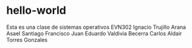 # hello-world
Esta es una clase de sistemas operativos
EVN302
Ignacio Trujillo Arana
Asael Santiago Francisco
Juan Eduardo Valdivia Becerra
Carlos Aldair Torres Gonzales
